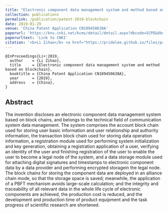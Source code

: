 ```yaml
---
title: "Electronic component data management system and method based on blockchain"
collection: publications
permalink: /publication/patent-2019-blockchain
date: 2019-01-29
venue: 'China Patent Application CN109450638A'
paperurl: 'https://kns.cnki.net/kcms/detail/detail.aspx?dbcode=SCPD&dbname=SCPD2019&filename=CN109450638A&v=o7sbwUKTu00pk%25mmd2B8K%25mmd2BbH1SxQ2TzAVmMLVllX9n8WU7VToAEbQpAKbDVUx7xZiVGRn'
paperurltext: 'Link to CNKI'
citation: '<b>Li Zihao</b> <a href="https://pridelee.github.io/files/papers/CN102018001236595CN00001094506380APDFZH20190308CN00K.PDF"><u>Electronic component data management system and method based on blockchain</u></a>. In <i>China Patent Application CN109450638A</i>, China'
---
```


```
@InProceedings{Li+:2019,
  author    = {Li Zihao},
  title     = {Electronic component data management system and method based on blockchain},
  booktitle = {China Patent Application CN109450638A},
  year      = {2019},
  address   = {China},
}
```

## Abstract
The invention discloses an electronic component data management system based on block chains, and belongs to the technical field of communication system data management. The system comprises the account block chain used for storing user basic information and user relationship and authority information, the transaction block chain used for storing data operation information, a registration module used for performing system initialization and key generation, obtaining a registration application of a user, verifying an identity of the user and finishing registration of the user to enable the user to become a legal node of the system, and a data storage module used for attaching digital signatures and timestamps to electronic component data by a data provider and performing encrypted storagein the legal node. The block chains for storing the component data are deployed in an alliance chain mode, so that the storage space is saved; meanwhile, the application of a PBFT mechanism avoids large-scale calculation; and the integrity and traceability of all relevant data in the whole life cycle of electronic components are achieved, the production cost is reduced, and the development and production time of product equipment and the task progress of scientific research are shortened.
